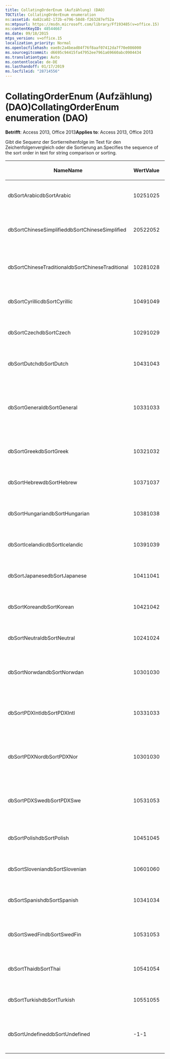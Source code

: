 ```yaml
---
title: CollatingOrderEnum (Aufzählung) (DAO)
TOCTitle: CollatingOrderEnum enumeration
ms:assetid: 4a82ca02-172b-e796-58d8-f263287ef52a
ms:mtpsurl: https://msdn.microsoft.com/library/Ff193485(v=office.15)
ms:contentKeyID: 48544667
ms.date: 09/18/2015
mtps_version: v=office.15
localization_priority: Normal
ms.openlocfilehash: eae8c2a4bead84f76f8aaf07412da7f70e086000
ms.sourcegitcommit: d6695c94415fa47952ee7961a69660abc0904434
ms.translationtype: Auto
ms.contentlocale: de-DE
ms.lasthandoff: 01/17/2019
ms.locfileid: "28714556"
---
```

# <a name="collatingorderenum-enumeration-dao"></a><span data-ttu-id="61ad7-102">CollatingOrderEnum (Aufzählung) (DAO)</span><span class="sxs-lookup"><span data-stu-id="61ad7-102">CollatingOrderEnum enumeration (DAO)</span></span>


<span data-ttu-id="61ad7-103">**Betrifft**: Access 2013, Office 2013</span><span class="sxs-lookup"><span data-stu-id="61ad7-103">**Applies to**: Access 2013, Office 2013</span></span>

<span data-ttu-id="61ad7-104">Gibt die Sequenz der Sortierreihenfolge im Text für den Zeichenfolgenvergleich oder die Sortierung an.</span><span class="sxs-lookup"><span data-stu-id="61ad7-104">Specifies the sequence of the sort order in text for string comparison or sorting.</span></span>

<table>
<colgroup>
<col style="width: 33%" />
<col style="width: 33%" />
<col style="width: 33%" />
</colgroup>
<thead>
<tr class="header">
<th><p><span data-ttu-id="61ad7-105">Name</span><span class="sxs-lookup"><span data-stu-id="61ad7-105">Name</span></span></p></th>
<th><p><span data-ttu-id="61ad7-106">Wert</span><span class="sxs-lookup"><span data-stu-id="61ad7-106">Value</span></span></p></th>
<th><p><span data-ttu-id="61ad7-107">Beschreibung</span><span class="sxs-lookup"><span data-stu-id="61ad7-107">Description</span></span></p></th>
</tr>
</thead>
<tbody>
<tr class="odd">
<td><p><span data-ttu-id="61ad7-108">dbSortArabic</span><span class="sxs-lookup"><span data-stu-id="61ad7-108">dbSortArabic</span></span></p></td>
<td><p><span data-ttu-id="61ad7-109">1025</span><span class="sxs-lookup"><span data-stu-id="61ad7-109">1025</span></span></p></td>
<td><p><span data-ttu-id="61ad7-110">Sortierreihenfolge für Arabisch</span><span class="sxs-lookup"><span data-stu-id="61ad7-110">Arabic collating order</span></span></p></td>
</tr>
<tr class="even">
<td><p><span data-ttu-id="61ad7-111">dbSortChineseSimplified</span><span class="sxs-lookup"><span data-stu-id="61ad7-111">dbSortChineseSimplified</span></span></p></td>
<td><p><span data-ttu-id="61ad7-112">2052</span><span class="sxs-lookup"><span data-stu-id="61ad7-112">2052</span></span></p></td>
<td><p><span data-ttu-id="61ad7-113">Sortierreihenfolge für vereinfachtes Chinesisch</span><span class="sxs-lookup"><span data-stu-id="61ad7-113">Simplified Chinese collating order</span></span></p></td>
</tr>
<tr class="odd">
<td><p><span data-ttu-id="61ad7-114">dbSortChineseTraditional</span><span class="sxs-lookup"><span data-stu-id="61ad7-114">dbSortChineseTraditional</span></span></p></td>
<td><p><span data-ttu-id="61ad7-115">1028</span><span class="sxs-lookup"><span data-stu-id="61ad7-115">1028</span></span></p></td>
<td><p><span data-ttu-id="61ad7-116">Sortierreihenfolge für traditionelles Chinesisch</span><span class="sxs-lookup"><span data-stu-id="61ad7-116">Traditional Chinese collating order</span></span></p></td>
</tr>
<tr class="even">
<td><p><span data-ttu-id="61ad7-117">dbSortCyrillic</span><span class="sxs-lookup"><span data-stu-id="61ad7-117">dbSortCyrillic</span></span></p></td>
<td><p><span data-ttu-id="61ad7-118">1049</span><span class="sxs-lookup"><span data-stu-id="61ad7-118">1049</span></span></p></td>
<td><p><span data-ttu-id="61ad7-119">Sortierreihenfolge für Russisch</span><span class="sxs-lookup"><span data-stu-id="61ad7-119">Russian collating order</span></span></p></td>
</tr>
<tr class="odd">
<td><p><span data-ttu-id="61ad7-120">dbSortCzech</span><span class="sxs-lookup"><span data-stu-id="61ad7-120">dbSortCzech</span></span></p></td>
<td><p><span data-ttu-id="61ad7-121">1029</span><span class="sxs-lookup"><span data-stu-id="61ad7-121">1029</span></span></p></td>
<td><p><span data-ttu-id="61ad7-122">Sortierreihenfolge für Tschechisch</span><span class="sxs-lookup"><span data-stu-id="61ad7-122">Czech collating order</span></span></p></td>
</tr>
<tr class="even">
<td><p><span data-ttu-id="61ad7-123">dbSortDutch</span><span class="sxs-lookup"><span data-stu-id="61ad7-123">dbSortDutch</span></span></p></td>
<td><p><span data-ttu-id="61ad7-124">1043</span><span class="sxs-lookup"><span data-stu-id="61ad7-124">1043</span></span></p></td>
<td><p><span data-ttu-id="61ad7-125">Sortierreihenfolge für Niederländisch</span><span class="sxs-lookup"><span data-stu-id="61ad7-125">Dutch collating order</span></span></p></td>
</tr>
<tr class="odd">
<td><p><span data-ttu-id="61ad7-126">dbSortGeneral</span><span class="sxs-lookup"><span data-stu-id="61ad7-126">dbSortGeneral</span></span></p></td>
<td><p><span data-ttu-id="61ad7-127">1033</span><span class="sxs-lookup"><span data-stu-id="61ad7-127">1033</span></span></p></td>
<td><p><span data-ttu-id="61ad7-128">Sortierreihenfolge für Englisch, Deutsch, Französisch und Portugiesisch</span><span class="sxs-lookup"><span data-stu-id="61ad7-128">English, German, French, and Portuguese collating order</span></span></p></td>
</tr>
<tr class="even">
<td><p><span data-ttu-id="61ad7-129">dbSortGreek</span><span class="sxs-lookup"><span data-stu-id="61ad7-129">dbSortGreek</span></span></p></td>
<td><p><span data-ttu-id="61ad7-130">1032</span><span class="sxs-lookup"><span data-stu-id="61ad7-130">1032</span></span></p></td>
<td><p><span data-ttu-id="61ad7-131">Sortierreihenfolge für Griechisch</span><span class="sxs-lookup"><span data-stu-id="61ad7-131">Greek collating order</span></span></p></td>
</tr>
<tr class="odd">
<td><p><span data-ttu-id="61ad7-132">dbSortHebrew</span><span class="sxs-lookup"><span data-stu-id="61ad7-132">dbSortHebrew</span></span></p></td>
<td><p><span data-ttu-id="61ad7-133">1037</span><span class="sxs-lookup"><span data-stu-id="61ad7-133">1037</span></span></p></td>
<td><p><span data-ttu-id="61ad7-134">Sortierreihenfolge für Hebräisch</span><span class="sxs-lookup"><span data-stu-id="61ad7-134">Hebrew collating order</span></span></p></td>
</tr>
<tr class="even">
<td><p><span data-ttu-id="61ad7-135">dbSortHungarian</span><span class="sxs-lookup"><span data-stu-id="61ad7-135">dbSortHungarian</span></span></p></td>
<td><p><span data-ttu-id="61ad7-136">1038</span><span class="sxs-lookup"><span data-stu-id="61ad7-136">1038</span></span></p></td>
<td><p><span data-ttu-id="61ad7-137">Sortierreihenfolge für Ungarisch</span><span class="sxs-lookup"><span data-stu-id="61ad7-137">Hungarian collating order</span></span></p></td>
</tr>
<tr class="odd">
<td><p><span data-ttu-id="61ad7-138">dbSortIcelandic</span><span class="sxs-lookup"><span data-stu-id="61ad7-138">dbSortIcelandic</span></span></p></td>
<td><p><span data-ttu-id="61ad7-139">1039</span><span class="sxs-lookup"><span data-stu-id="61ad7-139">1039</span></span></p></td>
<td><p><span data-ttu-id="61ad7-140">Sortierreihenfolge für Isländisch</span><span class="sxs-lookup"><span data-stu-id="61ad7-140">Icelandic collating order</span></span></p></td>
</tr>
<tr class="even">
<td><p><span data-ttu-id="61ad7-141">dbSortJapanese</span><span class="sxs-lookup"><span data-stu-id="61ad7-141">dbSortJapanese</span></span></p></td>
<td><p><span data-ttu-id="61ad7-142">1041</span><span class="sxs-lookup"><span data-stu-id="61ad7-142">1041</span></span></p></td>
<td><p><span data-ttu-id="61ad7-143">Sortierreihenfolge für Japanisch</span><span class="sxs-lookup"><span data-stu-id="61ad7-143">Japanese collating order</span></span></p></td>
</tr>
<tr class="odd">
<td><p><span data-ttu-id="61ad7-144">dbSortKorean</span><span class="sxs-lookup"><span data-stu-id="61ad7-144">dbSortKorean</span></span></p></td>
<td><p><span data-ttu-id="61ad7-145">1042</span><span class="sxs-lookup"><span data-stu-id="61ad7-145">1042</span></span></p></td>
<td><p><span data-ttu-id="61ad7-146">Sortierreihenfolge für Koreanisch</span><span class="sxs-lookup"><span data-stu-id="61ad7-146">Korean collating order</span></span></p></td>
</tr>
<tr class="even">
<td><p><span data-ttu-id="61ad7-147">dbSortNeutral</span><span class="sxs-lookup"><span data-stu-id="61ad7-147">dbSortNeutral</span></span></p></td>
<td><p><span data-ttu-id="61ad7-148">1024</span><span class="sxs-lookup"><span data-stu-id="61ad7-148">1024</span></span></p></td>
<td><p><span data-ttu-id="61ad7-149">Neutrale Sortierreihenfolge</span><span class="sxs-lookup"><span data-stu-id="61ad7-149">Neutral collating order</span></span></p></td>
</tr>
<tr class="odd">
<td><p><span data-ttu-id="61ad7-150">dbSortNorwdan</span><span class="sxs-lookup"><span data-stu-id="61ad7-150">dbSortNorwdan</span></span></p></td>
<td><p><span data-ttu-id="61ad7-151">1030</span><span class="sxs-lookup"><span data-stu-id="61ad7-151">1030</span></span></p></td>
<td><p><span data-ttu-id="61ad7-152">Sortierreihenfolge für Norwegisch und Dänisch</span><span class="sxs-lookup"><span data-stu-id="61ad7-152">Norwegian and Danish collating order</span></span></p></td>
</tr>
<tr class="even">
<td><p><span data-ttu-id="61ad7-153">dbSortPDXIntl</span><span class="sxs-lookup"><span data-stu-id="61ad7-153">dbSortPDXIntl</span></span></p></td>
<td><p><span data-ttu-id="61ad7-154">1033</span><span class="sxs-lookup"><span data-stu-id="61ad7-154">1033</span></span></p></td>
<td><p><span data-ttu-id="61ad7-155">Sortierreihenfolge für Paradox International</span><span class="sxs-lookup"><span data-stu-id="61ad7-155">Paradox international collating order</span></span></p></td>
</tr>
<tr class="odd">
<td><p><span data-ttu-id="61ad7-156">dbSortPDXNor</span><span class="sxs-lookup"><span data-stu-id="61ad7-156">dbSortPDXNor</span></span></p></td>
<td><p><span data-ttu-id="61ad7-157">1030</span><span class="sxs-lookup"><span data-stu-id="61ad7-157">1030</span></span></p></td>
<td><p><span data-ttu-id="61ad7-158">Sortierreihenfolge für Paradox Norwegisch und Dänisch</span><span class="sxs-lookup"><span data-stu-id="61ad7-158">Paradox Norwegian and Danish collating order</span></span></p></td>
</tr>
<tr class="even">
<td><p><span data-ttu-id="61ad7-159">dbSortPDXSwe</span><span class="sxs-lookup"><span data-stu-id="61ad7-159">dbSortPDXSwe</span></span></p></td>
<td><p><span data-ttu-id="61ad7-160">1053</span><span class="sxs-lookup"><span data-stu-id="61ad7-160">1053</span></span></p></td>
<td><p><span data-ttu-id="61ad7-161">Sortierreihenfolge für Paradox Schwedisch und Finnisch</span><span class="sxs-lookup"><span data-stu-id="61ad7-161">Paradox Swedish and Finnish collating order</span></span></p></td>
</tr>
<tr class="odd">
<td><p><span data-ttu-id="61ad7-162">dbSortPolish</span><span class="sxs-lookup"><span data-stu-id="61ad7-162">dbSortPolish</span></span></p></td>
<td><p><span data-ttu-id="61ad7-163">1045</span><span class="sxs-lookup"><span data-stu-id="61ad7-163">1045</span></span></p></td>
<td><p><span data-ttu-id="61ad7-164">Sortierreihenfolge für Polnisch</span><span class="sxs-lookup"><span data-stu-id="61ad7-164">Polish collating order</span></span></p></td>
</tr>
<tr class="even">
<td><p><span data-ttu-id="61ad7-165">dbSortSlovenian</span><span class="sxs-lookup"><span data-stu-id="61ad7-165">dbSortSlovenian</span></span></p></td>
<td><p><span data-ttu-id="61ad7-166">1060</span><span class="sxs-lookup"><span data-stu-id="61ad7-166">1060</span></span></p></td>
<td><p><span data-ttu-id="61ad7-167">Sortierreihenfolge für Slowenisch</span><span class="sxs-lookup"><span data-stu-id="61ad7-167">Slovenian collating order</span></span></p></td>
</tr>
<tr class="odd">
<td><p><span data-ttu-id="61ad7-168">dbSortSpanish</span><span class="sxs-lookup"><span data-stu-id="61ad7-168">dbSortSpanish</span></span></p></td>
<td><p><span data-ttu-id="61ad7-169">1034</span><span class="sxs-lookup"><span data-stu-id="61ad7-169">1034</span></span></p></td>
<td><p><span data-ttu-id="61ad7-170">Sortierreihenfolge für Spanisch</span><span class="sxs-lookup"><span data-stu-id="61ad7-170">Spanish collating order</span></span></p></td>
</tr>
<tr class="even">
<td><p><span data-ttu-id="61ad7-171">dbSortSwedFin</span><span class="sxs-lookup"><span data-stu-id="61ad7-171">dbSortSwedFin</span></span></p></td>
<td><p><span data-ttu-id="61ad7-172">1053</span><span class="sxs-lookup"><span data-stu-id="61ad7-172">1053</span></span></p></td>
<td><p><span data-ttu-id="61ad7-173">Sortierreihenfolge für Schwedisch und Finnisch</span><span class="sxs-lookup"><span data-stu-id="61ad7-173">Swedish and Finnish collating order</span></span></p></td>
</tr>
<tr class="odd">
<td><p><span data-ttu-id="61ad7-174">dbSortThai</span><span class="sxs-lookup"><span data-stu-id="61ad7-174">dbSortThai</span></span></p></td>
<td><p><span data-ttu-id="61ad7-175">1054</span><span class="sxs-lookup"><span data-stu-id="61ad7-175">1054</span></span></p></td>
<td><p><span data-ttu-id="61ad7-176">Sortierreihenfolge für Thailändisch</span><span class="sxs-lookup"><span data-stu-id="61ad7-176">Thai collating order</span></span></p></td>
</tr>
<tr class="even">
<td><p><span data-ttu-id="61ad7-177">dbSortTurkish</span><span class="sxs-lookup"><span data-stu-id="61ad7-177">dbSortTurkish</span></span></p></td>
<td><p><span data-ttu-id="61ad7-178">1055</span><span class="sxs-lookup"><span data-stu-id="61ad7-178">1055</span></span></p></td>
<td><p><span data-ttu-id="61ad7-179">Sortierreihenfolge für Türkisch</span><span class="sxs-lookup"><span data-stu-id="61ad7-179">Turkish collating order</span></span></p></td>
</tr>
<tr class="odd">
<td><p><span data-ttu-id="61ad7-180">dbSortUndefined</span><span class="sxs-lookup"><span data-stu-id="61ad7-180">dbSortUndefined</span></span></p></td>
<td><p><span data-ttu-id="61ad7-181">-1</span><span class="sxs-lookup"><span data-stu-id="61ad7-181">-1</span></span></p></td>
<td><p><span data-ttu-id="61ad7-182">Sortierreihenfolge nicht definiert oder unbekannt</span><span class="sxs-lookup"><span data-stu-id="61ad7-182">Collating order undefined or unknown</span></span></p></td>
</tr>
</tbody>
</table>

